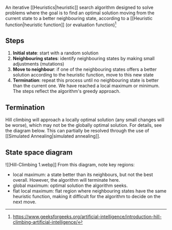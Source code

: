An iterative [[Heuristics|heuristic]] search algorithm designed to solve problems where the goal is to find an optimal solution moving from the current state to a better neighbouring state, according to a [[Heuristic function|heuristic function]] (or evaluation function)[^1]
## Steps
1. **Initial state**: start with a random solution
2. **Neighbouring states**: identify neighbouring states by making small adjustments (mutations)
3. **Move to neighbour**: if one of the neighbouring states offers a better solution according to the heuristic function, move to this new state
4. **Termination**: repeat this process until no neighbouring state is better than the current one. We have reached a local maximum or minimum.
The steps reflect the algorithm's greedy approach.
## Termination
Hill climbing will approach a locally optimal solution (any small changes will be worse), which may not be the globally optimal solution. For details, see the diagram below. This can partially be resolved through the use of [[Simulated Annealing|simulated annealing]].
## State space diagram
![[Hill-Climbing 1.webp]]
From this diagram, note key regions:
- local maximum: a state better than its neighbours, but not the best overall. However, the algorithm will terminate here.
- global maximum: optimal solution the algorithm seeks.
- flat local maximum: flat region where neighbouring states have the same heuristic function, making it difficult for the algorithm to decide on the next move.

[^1]: https://www.geeksforgeeks.org/artificial-intelligence/introduction-hill-climbing-artificial-intelligence/
